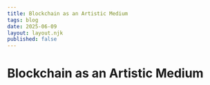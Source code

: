 ```yaml
---
title: Blockchain as an Artistic Medium
tags: blog
date: 2025-06-09
layout: layout.njk
published: false
---
```


# Blockchain as an Artistic Medium